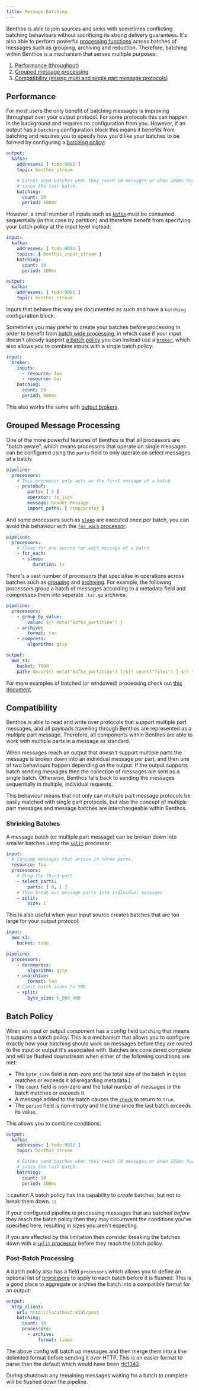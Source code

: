 ```yaml
---
title: Message Batching
---
```


Benthos is able to join sources and sinks with sometimes conflicting batching behaviours without sacrificing its strong delivery guarantees. It's also able to perform powerful [processing functions][windowing] across batches of messages such as grouping, archiving and reduction. Therefore, batching within Benthos is a mechanism that serves multiple purposes:

1. [Performance (throughput)](#performance)
2. [Grouped message processing](#grouped-message-processing)
3. [Compatibility (mixing multi and single part message protocols)](#compatibility)

## Performance

For most users the only benefit of batching messages is improving throughput over your output protocol. For some protocols this can happen in the background and requires no configuration from you. However, if an output has a `batching` configuration block this means it benefits from batching and requires you to specify how you'd like your batches to be formed by configuring a [batching policy](#batch-policy):

```yaml
output:
  kafka:
    addresses: [ todo:9092 ]
    topic: benthos_stream

    # Either send batches when they reach 10 messages or when 100ms has passed
    # since the last batch.
    batching:
      count: 10
      period: 100ms
```

However, a small number of inputs such as [`kafka`][input_kafka] must be consumed sequentially (in this case by partition) and therefore benefit from specifying your batch policy at the input level instead:

```yaml
input:
  kafka:
    addresses: [ todo:9092 ]
    topics: [ benthos_input_stream ]
    batching:
      count: 10
      period: 100ms

output:
  kafka:
    addresses: [ todo:9092 ]
    topic: benthos_stream
```

Inputs that behave this way are documented as such and have a `batching` configuration block.

Sometimes you may prefer to create your batches before processing in order to benefit from [batch wide processing](#grouped-message-processing), in which case if your input doesn't already support [a batch policy](#batch-policy) you can instead use a [`broker`][input_broker], which also allows you to combine inputs with a single batch policy:

```yaml
input:
  broker:
    inputs:
      - resource: foo
      - resource: bar
    batching:
      count: 50
      period: 500ms
```

This also works the same with [output brokers][output_broker].

## Grouped Message Processing

One of the more powerful features of Benthos is that all processors are "batch aware", which means processors that operate on single messages can be configured using the `parts` field to only operate on select messages of a batch:

```yaml
pipeline:
  processors:
    # This processor only acts on the first message of a batch
    - protobuf:
        parts: [ 0 ]
        operator: to_json
        message: header.Message
        import_paths: [ /tmp/protos ]
```

And some processors such as [`sleep`][processor.sleep] are executed once per batch, you can avoid this behaviour with the [`for_each` processor][proc_for_each]:

```yaml
pipeline:
  processors:
    # Sleep for one second for each message of a batch
    - for_each:
      - sleep:
          duration: 1s
```

There's a vast number of processors that specialise in operations across batches such as [grouping][proc_group_by] and [archiving][proc_archive]. For example, the following processors group a batch of messages according to a metadata field and compresses them into separate `.tar.gz` archives:

```yaml
pipeline:
  processors:
    - group_by_value:
        value: ${! meta("kafka_partition") }
    - archive:
        format: tar
    - compress:
        algorithm: gzip

output:
  aws_s3:
    bucket: TODO
    path: docs/${! meta("kafka_partition") }/${! count("files") }-${! timestamp_unix_nano() }.tar.gz
```

For more examples of batched (or windowed) processing check out [this document][windowing].

## Compatibility

Benthos is able to read and write over protocols that support multiple part messages, and all payloads travelling through Benthos are represented as a multiple part message. Therefore, all components within Benthos are able to work with multiple parts in a message as standard.

When messages reach an output that _doesn't_ support multiple parts the message is broken down into an individual message per part, and then one of two behaviours happen depending on the output. If the output supports batch sending messages then the collection of messages are sent as a single batch. Otherwise, Benthos falls back to sending the messages sequentially in multiple, individual requests.

This behaviour means that not only can multiple part message protocols be easily matched with single part protocols, but also the concept of multiple part messages and message batches are interchangeable within Benthos.

### Shrinking Batches

A message batch (or multiple part message) can be broken down into smaller batches using the [`split`][split] processor:

```yaml
input:
  # Consume messages that arrive in three parts.
  resource: foo
  processors:
    # Drop the third part
    - select_parts:
        parts: [ 0, 1 ]
    # Then break our message parts into individual messages
    - split:
        size: 1
```

This is also useful when your input source creates batches that are too large for your output protocol:

```yaml
input:
  aws_s3:
    bucket: todo

pipeline:
  processors:
    - decompress:
        algorithm: gzip
    - unarchive:
        format: tar
    # Limit batch sizes to 5MB
    - split:
        byte_size: 5_000_000
```

## Batch Policy

When an input or output component has a config field `batching` that means it supports a batch policy. This is a mechanism that allows you to configure exactly how your batching should work on messages before they are routed to the input or output it's associated with. Batches are considered complete and will be flushed downstream when either of the following conditions are met:


- The `byte_size` field is non-zero and the total size of the batch in bytes matches or exceeds it (disregarding metadata.)
- The `count` field is non-zero and the total number of messages in the batch matches or exceeds it.
- A message added to the batch causes the [`check`][bloblang] to return to `true`.
- The `period` field is non-empty and the time since the last batch exceeds its value.

This allows you to combine conditions:

```yaml
output:
  kafka:
    addresses: [ todo:9092 ]
    topic: benthos_stream

    # Either send batches when they reach 10 messages or when 100ms has passed
    # since the last batch.
    batching:
      count: 10
      period: 100ms
```

:::caution
A batch policy has the capability to _create_ batches, but not to break them down.
:::

If your configured pipeline is processing messages that are batched _before_ they reach the batch policy then they may circumvent the conditions you've specified here, resulting in sizes you aren't expecting.

If you are affected by this limitation then consider breaking the batches down with a [`split` processor][split] before they reach the batch policy.

### Post-Batch Processing

A batch policy also has a field `processors` which allows you to define an optional list of [processors][processors] to apply to each batch before it is flushed. This is a good place to aggregate or archive the batch into a compatible format for an output:

```yaml
output:
  http_client:
    url: http://localhost:4195/post
    batching:
      count: 10
      processors:
        - archive:
            format: lines
```

The above config will batch up messages and then merge them into a line delimited format before sending it over HTTP. This is an easier format to parse than the default which would have been [rfc1342](https://www.w3.org/Protocols/rfc1341/7_2_Multipart.html).

During shutdown any remaining messages waiting for a batch to complete will be flushed down the pipeline.

[processors]: /docs/components/processors/about
[processor.sleep]: /docs/components/processors/sleep
[split]: /docs/components/processors/split
[archive]: /docs/components/processors/archive
[unarchive]: /docs/components/processors/unarchive
[proc_for_each]: /docs/components/processors/for_each
[proc_group_by]: /docs/components/processors/group_by
[proc_archive]: /docs/components/processors/archive
[input_broker]: /docs/components/inputs/broker
[output_broker]: /docs/components/outputs/broker
[input_kafka]: /docs/components/inputs/kafka
[function_interpolation]: /docs/configuration/interpolation#bloblang-queries
[bloblang]: /docs/guides/bloblang/about
[windowing]: /docs/configuration/windowed_processing